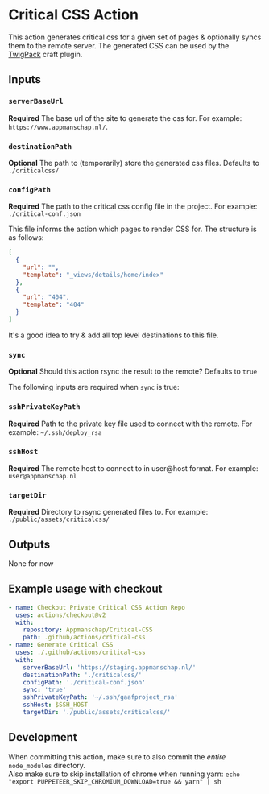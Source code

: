 # Critical CSS Action

This action generates critical css for a given set of pages & optionally syncs them to the remote server.
The generated CSS can be used by the [TwigPack](https://github.com/nystudio107/craft-twigpack/) craft plugin.

## Inputs

### `serverBaseUrl`

**Required** The base url of the site to generate the css for. For example: `https://www.appmanschap.nl/`.

### `destinationPath`

**Optional** The path to (temporarily) store the generated css files. Defaults to `./criticalcss/`

### `configPath`
**Required** The path to the critical css config file in the project. For example: `./critical-conf.json`

This file informs the action which pages to render CSS for. The structure is as follows:

```json
[
  {
    "url": "",
    "template": "_views/details/home/index"
  },
  {
    "url": "404",
    "template": "404"
  }
]
``` 
It's a good idea to try & add all top level destinations to this file.

### `sync`

**Optional** Should this action rsync the result to the remote? Defaults to `true`

The following inputs are required when `sync` is true:

### `sshPrivateKeyPath`

**Required** Path to the private key file used to connect with the remote. For example: `~/.ssh/deploy_rsa`

### `sshHost`

**Required** The remote host to connect to in user@host format. For example: `user@appmanschap.nl` 


### `targetDir`

**Required** Directory to rsync generated files to. For example: `./public/assets/criticalcss/`

## Outputs

None for now

## Example usage with checkout

```yaml
- name: Checkout Private Critical CSS Action Repo
  uses: actions/checkout@v2
  with:
    repository: Appmanschap/Critical-CSS
    path: .github/actions/critical-css
- name: Generate Critical CSS
  uses: ./.github/actions/critical-css
  with:
    serverBaseUrl: 'https://staging.appmanschap.nl/'
    destinationPath: './criticalcss/'
    configPath: './critical-conf.json'
    sync: 'true'
    sshPrivateKeyPath: '~/.ssh/gaafproject_rsa'
    sshHost: $SSH_HOST
    targetDir: './public/assets/criticalcss/'
```
    
## Development
When committing this action, make sure to also commit the _entire_ `node_modules` directory.  
Also make sure to skip installation of chrome when running yarn: 
`echo "export PUPPETEER_SKIP_CHROMIUM_DOWNLOAD=true && yarn" | sh`
